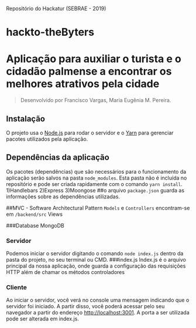 
Repositório do Hackatur (SEBRAE - 2019)
# hackto-theByters
# Aplicação para auxiliar o turista e o cidadão palmense a encontrar os melhores atrativos pela cidade

  

> Desenvolvido por Francisco Vargas, Maria Eugênia M. Pereira.


## Instalação
O projeto usa o [Node.js](http://nodejs.org/) para rodar o servidor e o [Yarn](https://yarnpkg.com) para gerenciar pacotes utilizados pela aplicação.


## Dependências da aplicação
Os pacotes (dependências) que são necessários para o funcionamento da aplicação serão salvos na pasta `node_modules`. Esta pasta não é incluída no repositório e pode ser criada rapidamente com o comando `yarn install`.
1)Handlebars
2)Express
3)Moongose
##o arquivo `package.json` guarda as informações sobre as dependências utilizadas.


##MVC - Software Architectural Pattern
`Models` e `Controllers` encontram-se em `/backend/src`
Views


###Database 
MongoDB

### Servidor

Podemos iniciar o servidor digitando o comando `node index.js` dentro da pasta do projeto, no seu terminal ou CMD.
###index.js
Index.js é o arquivo principal da nossa aplicação, onde guarda a configuração das requisições HTTP além de chamar os métodos controladores

### Cliente

Ao iniciar o servidor, você verá no console uma mensagem indicando que o servidor foi iniciado. A partir disso, você poderá acessar pelo seu navegador a partir do endereço [http://localhost:3001](http://localhost:3001). A porta a ser utilizada pode ser alterada em index.js.




